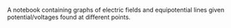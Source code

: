 A notebook containing graphs of electric fields and equipotential lines given potential/voltages found at different points.
